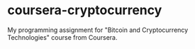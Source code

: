# coursera-cryptocurrency
My programming assignment for "Bitcoin and Cryptocurrency Technologies" course from Coursera.
